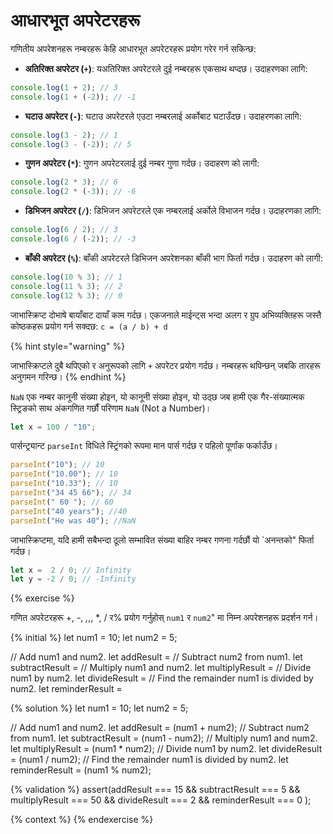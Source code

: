 # आधारभूत अपरेटरहरू

गणितीय अपरेशनहरू नम्बरहरू केहि आधारभूत अपरेटरहरू प्रयोग गरेर गर्न सकिन्छ:

* **अतिरिक्त अपरेटर (`+`)**: यअतिरिक्त अपरेटरले दुई नम्बरहरू एकसाथ थप्दछ। उदाहरणका लागि:

```javascript
console.log(1 + 2); // 3
console.log(1 + (-2)); // -1
```

* **घटाउ अपरेटर (`-`)**: घटाउ अपरेटरले एउटा नम्बरलाई अर्कोबाट घटाउँदछ। उदाहरणका लागि:

```javascript
console.log(3 - 2); // 1
console.log(3 - (-2)); // 5
```

* **गुणन अपरेटर (`*`)**: गुणन अपरेटरलाई दुई नम्बर गुणा गर्दछ। उदाहरण को लागी:

```javascript
console.log(2 * 3); // 6
console.log(2 * (-3)); // -6
```

* **डिभिजन अपरेटर (`/`)**: डिभिजन अपरेटरले एक नम्बरलाई अर्कोले विभाजन गर्दछ। उदाहरणका लागि:

```javascript
console.log(6 / 2); // 3
console.log(6 / (-2)); // -3
```

* **बाँकी अपरेटर (`%`)**: बाँकी अपरेटरले डिभिजन अपरेशनका बाँकी भाग फिर्ता गर्दछ। उदाहरण को लागी:

```javascript
console.log(10 % 3); // 1
console.log(11 % 3); // 2
console.log(12 % 3); // 0
```

जाभास्क्रिप्ट दोभाषे बायाँबाट दायाँ काम गर्दछ। एकजनाले माईन्ट्स भन्दा अलग र ग्रुप अभिव्यक्तिहरू जस्तै कोष्ठकहरू प्रयोग गर्न सक्दछ: `c = (a / b) + d`

{% hint style="warning" %}

जाभास्क्रिप्टले दुबै थपिएको र अनुरूपको लागि `+` अपरेटर प्रयोग गर्दछ। नम्बरहरू थपिन्छन् जबकि तारहरू अनुगमन गरिन्छ।
{% endhint %}

`NaN` एक नम्बर कानूनी संख्या होइन, यो कानूनी संख्या होइन, यो उठ्छ जब हामी एक गैर-संख्यात्मक स्ट्रिङको साथ अंकगणित गर्छौं परिणाम `NaN` (Not a Number)।

```javascript
let x = 100 / "10";
```
पार्सन्ट्र्यान्ट `parseInt` विधिले स्ट्रिंगको रूपमा मान पार्स गर्दछ र पहिलो पूर्णांक फर्काउँछ।

```javascript
parseInt("10"); // 10
parseInt("10.00"); // 10
parseInt("10.33"); // 10
parseInt("34 45 66"); // 34
parseInt(" 60 "); // 60
parseInt("40 years"); //40 
parseInt("He was 40"); //NaN
```

जाभास्क्रिप्टमा, यदि हामी सबैभन्दा ठूलो सम्भावित संख्या बाहिर नम्बर गणना गर्दछौं यो `अनन्तको" फिर्ता गर्दछ।

```javascript
let x =  2 / 0; // Infinity
let y = -2 / 0; // -Infinity
```
{% exercise %}

गणित अपरेटरहरू +, -, *,*,, *, / र% प्रयोग गर्नुहोस् `num1` र `num2`" मा निम्न अपरेशनहरू प्रदर्शन गर्न।

{% initial %}
let num1 = 10;
let num2 = 5;

// Add num1 and num2.
let addResult =
// Subtract num2 from num1.
let subtractResult =
// Multiply num1 and num2.
let multiplyResult =
// Divide num1 by num2.
let divideResult =
// Find the remainder num1 is divided by num2.
let reminderResult =

{% solution %}
let num1 = 10;
let num2 = 5;

// Add num1 and num2.
let addResult = (num1 + num2);
// Subtract num2 from num1.
let subtractResult = (num1 - num2);
// Multiply num1 and num2.
let multiplyResult = (num1 * num2);
// Divide num1 by num2.
let divideResult = (num1 / num2);
// Find the remainder num1 is divided by num2.
let reminderResult = (num1 % num2);

{% validation %}
assert(addResult === 15 && subtractResult === 5 && multiplyResult === 50 && divideResult === 2 && reminderResult === 0  );

{% context %}
{% endexercise %}

